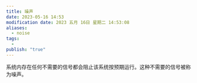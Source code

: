 ```yaml
---
title: 噪声
date: 2023-05-16 14:53
modification date: 2023 五月 16日 星期二 14:53:08
aliases:
  - noise
tags:
  - 
publish: "true"
---
```


系统内存在任何不需要的信号都会阻止该系统按预期运行。这种不需要的信号被称为噪声。
